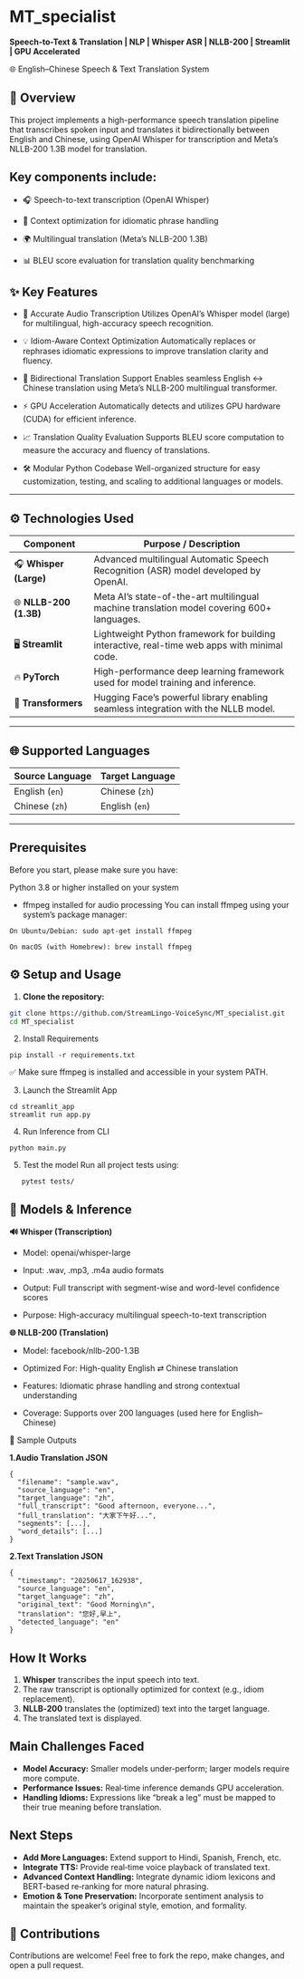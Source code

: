 # MT_specialist

**Speech-to-Text & Translation | NLP | Whisper ASR | NLLB-200 | Streamlit | GPU Accelerated**

🌐 English–Chinese Speech & Text Translation System

## 📖 Overview

This project implements a high-performance speech translation pipeline that transcribes spoken input and translates it bidirectionally between English and Chinese, using OpenAI Whisper for transcription and Meta’s NLLB-200 1.3B model for translation.

## Key components include:

- 🎧 Speech-to-text transcription (OpenAI Whisper)

- 🧠 Context optimization for idiomatic phrase handling

- 🌍 Multilingual translation (Meta’s NLLB-200 1.3B)

- 📊 BLEU score evaluation for translation quality benchmarking

## ✨ Key Features

- 🎤 Accurate Audio Transcription
Utilizes OpenAI’s Whisper model (large) for multilingual, high-accuracy speech recognition.

- 💡 Idiom-Aware Context Optimization
Automatically replaces or rephrases idiomatic expressions to improve translation clarity and fluency.

- 🔁 Bidirectional Translation Support
Enables seamless English ↔ Chinese translation using Meta’s NLLB-200 multilingual transformer.

- ⚡ GPU Acceleration
Automatically detects and utilizes GPU hardware (CUDA) for efficient inference.

- 📈 Translation Quality Evaluation
Supports BLEU score computation to measure the accuracy and fluency of translations.

- 🛠️ Modular Python Codebase
Well-organized structure for easy customization, testing, and scaling to additional languages or models.


---

## ⚙️ Technologies Used

| **Component**          | **Purpose / Description**                                                                    |
| ---------------------- | -------------------------------------------------------------------------------------------- |
| 🎧 **Whisper (Large)** | Advanced multilingual Automatic Speech Recognition (ASR) model developed by OpenAI.          |
| 🌐 **NLLB-200 (1.3B)** | Meta AI’s state-of-the-art multilingual machine translation model covering 600+ languages.   |
| 🖥️ **Streamlit**      | Lightweight Python framework for building interactive, real-time web apps with minimal code. |
| 🔥 **PyTorch**         | High-performance deep learning framework used for model training and inference.              |
| 🤗 **Transformers**    | Hugging Face’s powerful library enabling seamless integration with the NLLB model.           |

---

## 🌐 Supported Languages

| Source Language | Target Language |
|-----------------|-----------------|
| English (`en`)  | Chinese (`zh`)  |
| Chinese (`zh`)  | English (`en`)  |

---

## Prerequisites
Before you start, please make sure you have:

Python 3.8 or higher installed on your system

- ffmpeg installed for audio processing
You can install ffmpeg using your system’s package manager:
```
On Ubuntu/Debian: sudo apt-get install ffmpeg
```
```
On macOS (with Homebrew): brew install ffmpeg
```

## ⚙️ Setup and Usage

1.  **Clone the repository:**
 ```bash
 git clone https://github.com/StreamLingo-VoiceSync/MT_specialist.git
 cd MT_specialist
 ```

 2. Install Requirements
  ```
 pip install -r requirements.txt
 ```

✅ Make sure ffmpeg is installed and accessible in your system PATH.

3. Launch the Streamlit App
 ```
 cd streamlit_app
 streamlit run app.py
 ```

4. Run Inference from CLI
 ```
 python main.py
 ```

5. Test the model
   Run all project tests using:
```
   pytest tests/
 ```

## 🧠 Models & Inference

**🔊 Whisper (Transcription)**

- Model: openai/whisper-large

- Input: .wav, .mp3, .m4a audio formats

- Output: Full transcript with segment-wise and word-level confidence scores

- Purpose: High-accuracy multilingual speech-to-text transcription

**🌐 NLLB-200 (Translation)**

- Model: facebook/nllb-200-1.3B

- Optimized For: High-quality English ⇄ Chinese translation

- Features: Idiomatic phrase handling and strong contextual understanding

- Coverage: Supports over 200 languages (used here for English–Chinese)

📁 Sample Outputs

**1.Audio Translation JSON**

```
{
  "filename": "sample.wav",
  "source_language": "en",
  "target_language": "zh",
  "full_transcript": "Good afternoon, everyone...",
  "full_translation": "大家下午好...",
  "segments": [...],
  "word_details": [...]
}
```

**2.Text Translation JSON**

```
{
  "timestamp": "20250617_162938",
  "source_language": "en",
  "target_language": "zh",
  "original_text": "Good Morning\n",
  "translation": "您好,早上",
  "detected_language": "en"
}
```

## How It Works
1. **Whisper** transcribes the input speech into text.  
2. The raw transcript is optionally optimized for context (e.g., idiom replacement).  
3. **NLLB‑200** translates the (optimized) text into the target language.  
4. The translated text is displayed.

## Main Challenges Faced
- **Model Accuracy:** Smaller models under‑perform; larger models require more compute.  
- **Performance Issues:** Real‑time inference demands GPU acceleration.  
- **Handling Idioms:** Expressions like “break a leg” must be mapped to their true meaning before translation.

## Next Steps
- **Add More Languages:** Extend support to Hindi, Spanish, French, etc.  
- **Integrate TTS:** Provide real‑time voice playback of translated text.  
- **Advanced Context Handling:** Integrate dynamic idiom lexicons and BERT-based re‑ranking for more natural phrasing.  
- **Emotion & Tone Preservation:** Incorporate sentiment analysis to maintain the speaker’s original style, emotion, and formality.  


## 🤝 Contributions

Contributions are welcome!
Feel free to fork the repo, make changes, and open a pull request.
